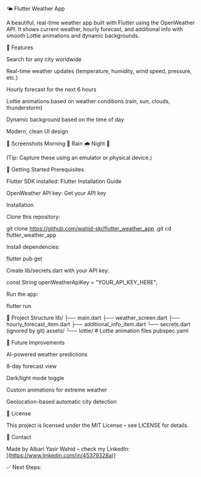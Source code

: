 🌤 Flutter Weather App






A beautiful, real-time weather app built with Flutter using the OpenWeather API.
It shows current weather, hourly forecast, and additional info with smooth Lottie animations and dynamic backgrounds.

🔹 Features

Search for any city worldwide

Real-time weather updates (temperature, humidity, wind speed, pressure, etc.)

Hourly forecast for the next 6 hours

Lottie animations based on weather conditions (rain, sun, clouds, thunderstorm)

Dynamic background based on the time of day

Modern, clean UI design

🔹 Screenshots
Morning 🌅	Rain 🌧	Night 🌙

	
	

(Tip: Capture these using an emulator or physical device.)

🔹 Getting Started
Prerequisites

Flutter SDK installed: Flutter Installation Guide

OpenWeather API key: Get your API key

Installation

Clone this repository:

git clone https://github.com/wahid-ski/flutter_weather_app
.git
cd flutter_weather_app


Install dependencies:

flutter pub get


Create lib/secrets.dart with your API key:

const String openWeatherApiKey = "YOUR_API_KEY_HERE";


Run the app:

flutter run

🔹 Project Structure
lib/
 ├── main.dart
 ├── weather_screen.dart
 ├── hourly_forecast_item.dart
 ├── additional_info_item.dart
 └── secrets.dart (ignored by git)
assets/
 └── lottie/   # Lottie animation files
pubspec.yaml

🔹 Future Improvements

AI-powered weather predictions

8-day forecast view

Dark/light mode toggle

Custom animations for extreme weather

Geolocation-based automatic city detection

🔹 License

This project is licensed under the MIT License – see LICENSE
 for details.

🔹 Contact

Made by Albari Yasir Wahid – check my LinkedIn: [(https://www.linkedin.com/in/45379328a)]

✅ Next Steps:



